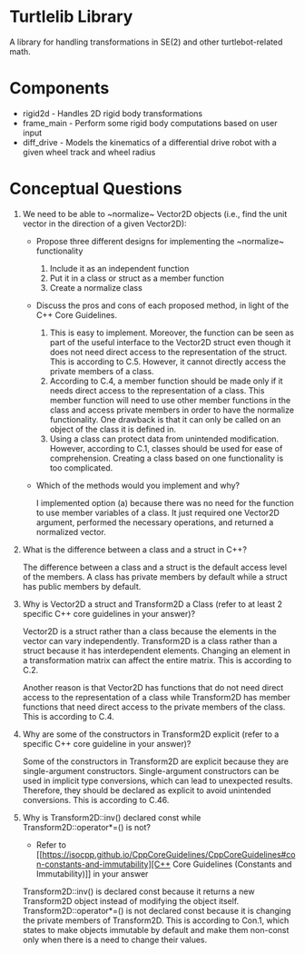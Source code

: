# Turtlelib Library
A library for handling transformations in SE(2) and other turtlebot-related math.

# Components
- rigid2d - Handles 2D rigid body transformations
- frame_main - Perform some rigid body computations based on user input
- diff_drive - Models the kinematics of a differential drive robot with a given wheel track and wheel radius

# Conceptual Questions
1. We need to be able to ~normalize~ Vector2D objects (i.e., find the unit vector in the direction of a given Vector2D):
   - Propose three different designs for implementing the ~normalize~ functionality

     1. Include it as an independent function
     2. Put it in a class or struct as a member function
     3. Create a normalize class

   - Discuss the pros and cons of each proposed method, in light of the C++ Core Guidelines.

     1. This is easy to implement. Moreover, the function can be seen as part of the useful interface to the Vector2D struct even though it does not need direct access to the representation of the struct. This is according to C.5. However, it cannot directly access the private members of a class.
     2. According to C.4, a member function should be made only if it needs direct access to the representation of a class. This member function will need to use other member functions in the class and access private members in order to have the normalize functionality. One drawback is that it can only be called on an object of the class it is defined in.
     3. Using a class can protect data from unintended modification. However, according to C.1, classes should be used for ease of comprehension. Creating a class based on one functionality is too complicated.

   - Which of the methods would you implement and why?

     I implemented option (a) because there was no need for the function to use member variables of a class. It just required one Vector2D argument, performed the necessary operations, and returned a normalized vector.

2. What is the difference between a class and a struct in C++?

   The difference between a class and a struct is the default access level of the members. A class has private members by default while a struct has public members by default.

3. Why is Vector2D a struct and Transform2D a Class (refer to at least 2 specific C++ core guidelines in your answer)?

   Vector2D is a struct rather than a class because the elements in the vector can vary independently. Transform2D is a class rather than a struct because it has interdependent elements. Changing an element in a transformation matrix can affect the entire matrix. This is according to C.2.

   Another reason is that Vector2D has functions that do not need direct access to the representation of a class while Transform2D has member functions that need direct access to the private members of the class. This is according to C.4.

4. Why are some of the constructors in Transform2D explicit (refer to a specific C++ core guideline in your answer)?

   Some of the constructors in Transform2D are explicit because they are single-argument constructors. Single-argument constructors can be used in implicit type conversions, which can lead to unexpected results. Therefore, they should be declared as explicit to avoid unintended conversions. This is according to C.46.

5. Why is Transform2D::inv() declared const while Transform2D::operator*=() is not?
   - Refer to [[https://isocpp.github.io/CppCoreGuidelines/CppCoreGuidelines#con-constants-and-immutability][C++ Core Guidelines (Constants and Immutability)]] in your answer
   
   Transform2D::inv() is declared const because it returns a new Transform2D object instead of modifying the object itself. Transform2D::operator*=() is not declared const because it is changing the private members of Transform2D. This is according to Con.1, which states to make objects immutable by default and make them non-const only when there is a need to change their values.